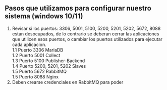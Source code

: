 ## Pasos que utilizamos para configurar nuestro sistema (windows 10/11)
1. Revisar si los puertos:  3306, 5001, 5100, 5200, 5201, 5202, 5672, 8088  estan desocupados, de lo contrario se deberan cerrar las aplicaciones que utilicen esos puertos, o 
cambiar los puertos utilizados para ejecutar cada aplicacion.   
  1.1 Puerto 3306 MariaDB   
  1.2 Puerto 5001 Collect   
  1.3 Puerto 5100 Publisher-Backend   
  1.4 Puerto 5200, 5201, 5202 Slaves  
  1.5 Puerto 5672 RabbitMQ   
  1.5 Puerto 8088 Nginx   
2. Deben crearse credenciales en RabbitMQ para poder 
